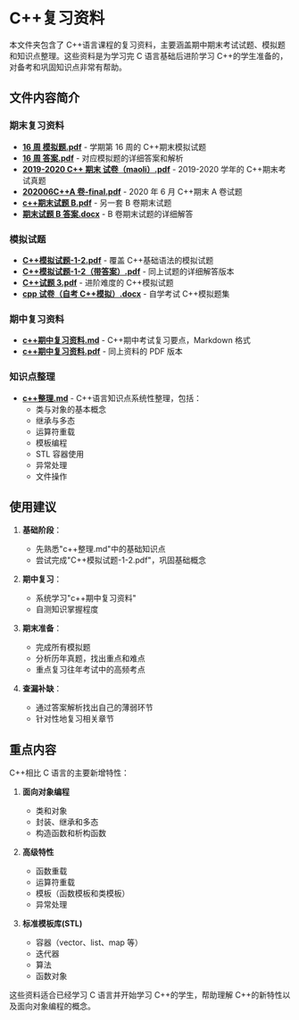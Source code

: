 # C++复习资料

本文件夹包含了 C++语言课程的复习资料，主要涵盖期中期末考试试题、模拟题和知识点整理。这些资料是为学习完 C 语言基础后进阶学习 C++的学生准备的，对备考和巩固知识点非常有帮助。

## 文件内容简介

### 期末复习资料

- [**16 周 模拟题.pdf**](./16周%20模拟题.pdf) - 学期第 16 周的 C++期末模拟试题
- [**16 周 答案.pdf**](./16周%20答案.pdf) - 对应模拟题的详细答案和解析
- [**2019-2020 C++ 期末 试卷（maoli）.pdf**](./2019-2020%20C++%20期末%20试卷（maoli）.pdf) - 2019-2020 学年的 C++期末考试真题
- [**202006C++A 卷-final.pdf**](./202006C++A卷-final.pdf) - 2020 年 6 月 C++期末 A 卷试题
- [**c++期末试题 B.pdf**](./c++期末试题B.pdf) - 另一套 B 卷期末试题
- [**期末试题 B 答案.docx**](./期末试题B答案.docx) - B 卷期末试题的详细解答

### 模拟试题

- [**C++模拟试题-1-2.pdf**](./C++模拟试题-1-2.pdf) - 覆盖 C++基础语法的模拟试题
- [**C++模拟试题-1-2（带答案）.pdf**](./C++模拟试题-1-2（带答案）.pdf) - 同上试题的详细解答版本
- [**C++试题 3.pdf**](./C++试题3.pdf) - 进阶难度的 C++模拟试题
- [**cpp 试卷（自考 C++模拟）.docx**](./cpp试卷（自考C++模拟）.docx) - 自学考试 C++模拟题集

### 期中复习资料

- [**c++期中复习资料.md**](./c++期中复习资料.md) - C++期中考试复习要点，Markdown 格式
- [**c++期中复习资料.pdf**](./c++期中复习资料.pdf) - 同上资料的 PDF 版本

### 知识点整理

- [**c++整理.md**](./c++整理.md) - C++语言知识点系统性整理，包括：
  - 类与对象的基本概念
  - 继承与多态
  - 运算符重载
  - 模板编程
  - STL 容器使用
  - 异常处理
  - 文件操作

## 使用建议

1. **基础阶段**：

   - 先熟悉"c++整理.md"中的基础知识点
   - 尝试完成"C++模拟试题-1-2.pdf"，巩固基础概念

2. **期中复习**：

   - 系统学习"c++期中复习资料"
   - 自测知识掌握程度

3. **期末准备**：

   - 完成所有模拟题
   - 分析历年真题，找出重点和难点
   - 重点复习往年考试中的高频考点

4. **查漏补缺**：
   - 通过答案解析找出自己的薄弱环节
   - 针对性地复习相关章节

## 重点内容

C++相比 C 语言的主要新增特性：

1. **面向对象编程**

   - 类和对象
   - 封装、继承和多态
   - 构造函数和析构函数

2. **高级特性**

   - 函数重载
   - 运算符重载
   - 模板（函数模板和类模板）
   - 异常处理

3. **标准模板库(STL)**
   - 容器（vector、list、map 等）
   - 迭代器
   - 算法
   - 函数对象

这些资料适合已经学习 C 语言并开始学习 C++的学生，帮助理解 C++的新特性以及面向对象编程的概念。
